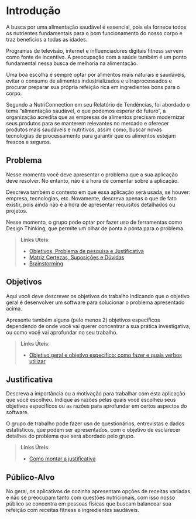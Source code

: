 # Introdução

A busca por uma alimentação saudável é essencial, pois ela fornece todos os nutrientes fundamentais para o bom funcionamento do nosso corpo e traz benefícios a todas as idades. 

Programas de televisão, internet e influenciadores digitais fitness servem como fonte de incentivo. A preocupação com a saúde também é um ponto fundamental nessa busca de melhoria na alimentação.  

Uma boa escolha é sempre optar por alimentos mais naturais e saudáveis, evitar o consumo de alimentos industrializados e ultraprocessados e procurar preparar sua própria refeição rica em ingredientes bons para o corpo. 

Segundo a NutriConnection em seu Relatório de Tendências, foi abordado o tema “alimentação saudável, o que podemos esperar do futuro”, a organização acredita que as empresas de alimentos precisam modernizar seus produtos para se manterem relevantes no mercado e oferecer produtos mais saudáveis e nutritivos, assim como, buscar novas tecnologias de processamento para garantir que os alimentos estejam frescos e seguros.  

## Problema
Nesse momento você deve apresentar o problema que a sua aplicação deve  resolver. No entanto, não é a hora de comentar sobre a aplicação.

Descreva também o contexto em que essa aplicação será usada, se  houver: empresa, tecnologias, etc. Novamente, descreva apenas o que de  fato existir, pois ainda não é a hora de apresentar requisitos  detalhados ou projetos.

Nesse momento, o grupo pode optar por fazer uso  de ferramentas como Design Thinking, que permite um olhar de ponta a ponta para o problema.

> **Links Úteis**:
> - [Objetivos, Problema de pesquisa e Justificativa](https://medium.com/@versioparole/objetivos-problema-de-pesquisa-e-justificativa-c98c8233b9c3)
> - [Matriz Certezas, Suposições e Dúvidas](https://medium.com/educa%C3%A7%C3%A3o-fora-da-caixa/matriz-certezas-suposi%C3%A7%C3%B5es-e-d%C3%BAvidas-fa2263633655)
> - [Brainstorming](https://www.euax.com.br/2018/09/brainstorming/)

## Objetivos

Aqui você deve descrever os objetivos do trabalho indicando que o objetivo geral é desenvolver um software para solucionar o problema apresentado acima. 

Apresente também alguns (pelo menos 2) objetivos específicos dependendo de onde você vai querer concentrar a sua prática investigativa, ou como você vai aprofundar no seu trabalho.
 
> **Links Úteis**:
> - [Objetivo geral e objetivo específico: como fazer e quais verbos utilizar](https://blog.mettzer.com/diferenca-entre-objetivo-geral-e-objetivo-especifico/)

## Justificativa

Descreva a importância ou a motivação para trabalhar com esta aplicação que você escolheu. Indique as razões pelas quais você escolheu seus objetivos específicos ou as razões para aprofundar em certos aspectos do software.

O grupo de trabalho pode fazer uso de questionários, entrevistas e dados estatísticos, que podem ser apresentados, com o objetivo de esclarecer detalhes do problema que será abordado pelo grupo.

> **Links Úteis**:
> - [Como montar a justificativa](https://guiadamonografia.com.br/como-montar-justificativa-do-tcc/)

## Público-Alvo

No geral, os aplicativos de cozinha apresentam opções de receitas variadas e não se preocupam tanto com questões nutricionais, com isso nosso público se concentra em pessoas físicas que buscam balancear sua refeição com receitas fitness e ingredientes saudáveis.

